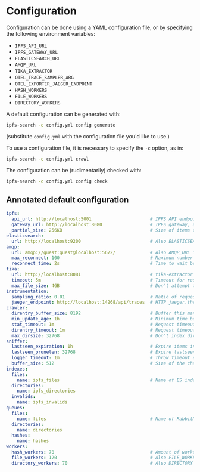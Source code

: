 # Configuration

Configuration can be done using a YAML configuration file, or by specifying the following environment variables:
* `IPFS_API_URL`
* `IPFS_GATEWAY_URL`
* `ELASTICSEARCH_URL`
* `AMQP_URL`
* `TIKA_EXTRACTOR`
* `OTEL_TRACE_SAMPLER_ARG`
* `OTEL_EXPORTER_JAEGER_ENDPOINT`
* `HASH_WORKERS`
* `FILE_WORKERS`
* `DIRECTORY_WORKERS`

A default configuration can be generated with:
```bash
ipfs-search -c config.yml config generate
```
(substitute `config.yml` with the configuration file you'd like to use.)

To use a configuration file, it is necessary to specify the `-c` option, as in:
```bash
ipfs-search -c config.yml crawl
```

The configuration can be (rudimentarily) checked with:
```bash
ipfs-search -c config.yml config check
```


## Annotated default configuration
```yaml
ipfs:
  api_url: http://localhost:5001                      # IPFS API endpoint, also IPFS_API_URL in env
  gateway_url: http://localhost:8080                  # IPFS gateway, also IPFS_GATEWAY_URL in env
  partial_size: 256KB                                 # Size of items considered to be partial (when unreferenced)
elasticsearch:
  url: http://localhost:9200                          # Also ELASTICSEARCH_URL in env
amqp:
  url: amqp://guest:guest@localhost:5672/             # Also AMQP_URL in env.
  max_reconnect: 100                                  # Maximum number of reconnect attempts
  reconnect_time: 2s                                  # Time to wait between reconnects
tika:
  url: http://localhost:8081                          # tika-extractor endpoint URL, also TIKA_EXTRACTOR in environment.
  timeout: 5m                                         # Timeout for requests to tika-extractor.
  max_file_size: 4GB                                  # Don't attempt to extract metadata for resources larger than this.
instrumentation:
  sampling_ratio: 0.01                                # Ratio of requests to sample for tracing. OTEL_TRACE_SAMPLER_ARG in env.
  jaeger_endpoint: http://localhost:14268/api/traces  # HTTP jaeger.thrift endpoint for tracing. OTEL_EXPORTER_JAEGER_ENDPOINT in env.
crawler:
  direntry_buffer_size: 8192                          # Buffer this many directory entries between listing and queue'ing
  min_update_age: 1h                                  # Minimum time between updating `last-seen` on objects.
  stat_timeout: 1m                                    # Request timeout for Stat() calls.
  direntry_timeout: 1m                                # Request timeout for Ls() calls.
  max_dirsize: 32768                                  # Don't index directories larger than this (contained items will be queue'd nonetheless).
sniffer:
  lastseen_expiration: 1h                             # Expire items in lastseen/dedup buffer after this time.
  lastseen_prunelen: 32768                            # Expire lastseen buffer when size exceeds this.
  logger_timeout: 1m                                  # Throw timeout error when no log messages arrive
  buffer_size: 512                                    # Size of the channels buffering between yielder, filter and adder
indexes:
  files:
    name: ipfs_files                                  # Name of ES index to use.
  directories:
    name: ipfs_directories
  invalids:
    name: ipfs_invalids
queues:
  files:
    name: files                                       # Name of RabbitMQ queue to use.
  directories:
    name: directories
  hashes:
    name: hashes
workers:
  hash_workers: 70                                    # Amount of workers for various resources. Also HASH_WORKERS in env.
  file_workers: 120                                   # Also FILE_WORKERS in env.
  directory_workers: 70                               # Also DIRECTORY in env.
```

